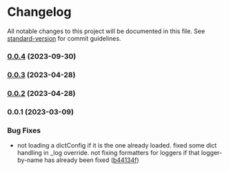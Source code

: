 # Changelog

All notable changes to this project will be documented in this file. See [standard-version](https://github.com/conventional-changelog/standard-version) for commit guidelines.

### [0.0.4](https://github.com/tpalko/cowpy/compare/v0.0.3...v0.0.4) (2023-09-30)

### [0.0.3](https://github.com/tpalko/cowpy/compare/v0.0.2...v0.0.3) (2023-04-28)

### [0.0.2](https://github.com/tpalko/cowpy/compare/v0.0.1...v0.0.2) (2023-04-28)

### 0.0.1 (2023-03-09)


### Bug Fixes

* not loading a dictConfig if it is the one already loaded. fixed some dict handling in _log override. not fixing formatters for loggers if that logger-by-name has already been fixed ([b44134f](https://github.com/tpalko/cowpy/commit/b44134f4fa45e78d0fccb5159526cbc0911009cb))
